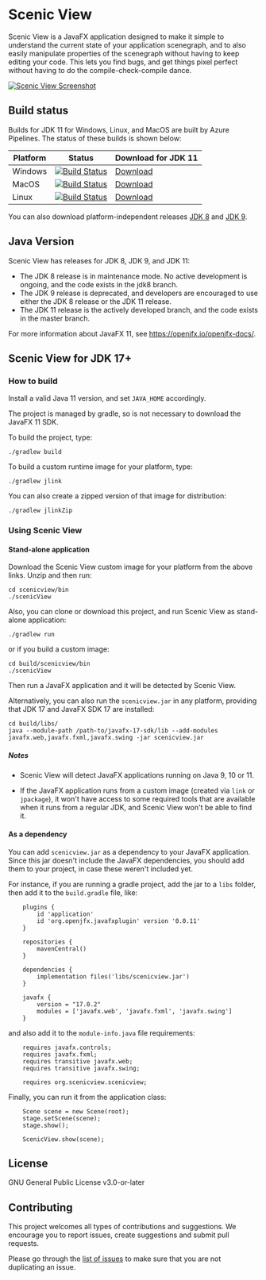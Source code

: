 Scenic View
===========

Scenic View is a JavaFX application designed to make it simple to understand the current state of your application scenegraph, and to also easily manipulate properties of the scenegraph without having to keep editing your code. 
This lets you find bugs, and get things pixel perfect without having to do the compile-check-compile dance.

[![Scenic View Screenshot](http://fxexperience.com/wp-content/uploads/2014/08/scenicView1.png)]()

## Build status

Builds for JDK 11 for Windows, Linux, and MacOS are built by Azure Pipelines. The status of these builds is shown below:

| Platform | Status | Download for JDK 11 |
|----------|--------|---------------------|
| Windows  | [![Build Status](https://jonathangiles.visualstudio.com/Scenic%20View/_apis/build/status/Scenic%20View%20-%20JDK%2011%20-%20Windows)](https://jonathangiles.visualstudio.com/Scenic%20View/_build/latest?definitionId=5) | [Download](https://download.jonathangiles.net/downloads/scenic-view/scenicview-win.zip) 
| MacOS  | [![Build Status](https://jonathangiles.visualstudio.com/Scenic%20View/_apis/build/status/Scenic%20View%20-%20JDK%2011%20-%20macOS)](https://jonathangiles.visualstudio.com/Scenic%20View/_build/latest?definitionId=7) | [Download](https://download.jonathangiles.net/downloads/scenic-view/scenicview-mac.zip) |
| Linux  | [![Build Status](https://jonathangiles.visualstudio.com/Scenic%20View/_apis/build/status/Scenic%20View%20-%20JDK%2011%20-%20Linux)](https://jonathangiles.visualstudio.com/Scenic%20View/_build/latest?definitionId=6) | [Download](https://download.jonathangiles.net/downloads/scenic-view/scenicview-linux.zip) |

You can also download platform-independent releases [JDK 8](https://download.jonathangiles.net/downloads/scenic-view/scenic-view-8.7.0.zip) and [JDK 9](https://download.jonathangiles.net/downloads/scenic-view/scenic-view-9.0.0.zip).

## Java Version

Scenic View has releases for JDK 8, JDK 9, and JDK 11:

- The JDK 8 release is in maintenance mode. No active development is ongoing, and the code exists in the jdk8 branch.
- The JDK 9 release is deprecated, and developers are encouraged to use either the JDK 8 release or the JDK 11 release.
- The JDK 11 release is the actively developed branch, and the code exists in the master branch.

For more information about JavaFX 11, see https://openjfx.io/openjfx-docs/.

## Scenic View for JDK 17+

### How to build

Install a valid Java 11 version, and set `JAVA_HOME` accordingly.

The project is managed by gradle, so is not necessary to download the JavaFX 11 SDK. 

To build the project, type:

	./gradlew build

To build a custom runtime image for your platform, type:

	./gradlew jlink

You can also create a zipped version of that image for distribution:

	./gradlew jlinkZip

### Using Scenic View

#### Stand-alone application

Download the Scenic View custom image for your platform from the above links. Unzip and then run: 

	cd scenicview/bin
	./scenicView

Also, you can clone or download this project, and run Scenic View as stand-alone application:

	./gradlew run

or if you build a custom image:

	cd build/scenicview/bin
	./scenicView

Then run a JavaFX application and it will be detected by Scenic View.

Alternatively, you can also run the `scenicview.jar` in any platform, providing that JDK 17 and JavaFX SDK 17 are installed:

	cd build/libs/
	java --module-path /path-to/javafx-17-sdk/lib --add-modules javafx.web,javafx.fxml,javafx.swing -jar scenicview.jar

##### Notes

- Scenic View will detect JavaFX applications running on Java 9, 10 or 11. 

- If the JavaFX application runs from a custom image (created via `link` or `jpackage`), it won't
have access to some required tools that are available when it runs from a regular JDK, and Scenic View won't be
able to find it.

#### As a dependency

You can add `scenicview.jar` as a dependency to your JavaFX application. Since this jar doesn't include 
the JavaFX dependencies, you should add them to your project, in case these weren't included yet.

For instance, if you are running a gradle project, add the jar to a `libs` folder, then add it to the `build.gradle` file, like:

        plugins {
            id 'application'
            id 'org.openjfx.javafxplugin' version '0.0.11'
        }

        repositories {
            mavenCentral()
        }

        dependencies {
            implementation files('libs/scenicview.jar')
        }

        javafx {
            version = "17.0.2"
            modules = ['javafx.web', 'javafx.fxml', 'javafx.swing']
        }

and also add it to the `module-info.java` file requirements:

        requires javafx.controls;
        requires javafx.fxml;
        requires transitive javafx.web;
        requires transitive javafx.swing;

        requires org.scenicview.scenicview;

Finally, you can run it from the application class:

        Scene scene = new Scene(root);
        stage.setScene(scene);
        stage.show();
        
        ScenicView.show(scene);

## License

GNU General Public License v3.0-or-later

## Contributing

This project welcomes all types of contributions and suggestions. 
We encourage you to report issues, create suggestions and submit pull requests.

Please go through the [list of issues](https://github.com/JonathanGiles/scenic-view/issues) 
to make sure that you are not duplicating an issue.
